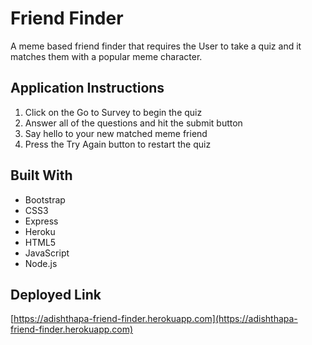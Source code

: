 # Friend Finder

A meme based friend finder that requires the User to take a quiz and it matches them with a popular meme character.

## Application Instructions

1. Click on the Go to Survey to begin the quiz
2. Answer all of the questions and hit the submit button
3. Say hello to your new matched meme friend
4. Press the Try Again button to restart the quiz

## Built With
- Bootstrap
- CSS3
- Express
- Heroku
- HTML5
- JavaScript
- Node.js

## Deployed Link

[https://adishthapa-friend-finder.herokuapp.com](https://adishthapa-friend-finder.herokuapp.com)

